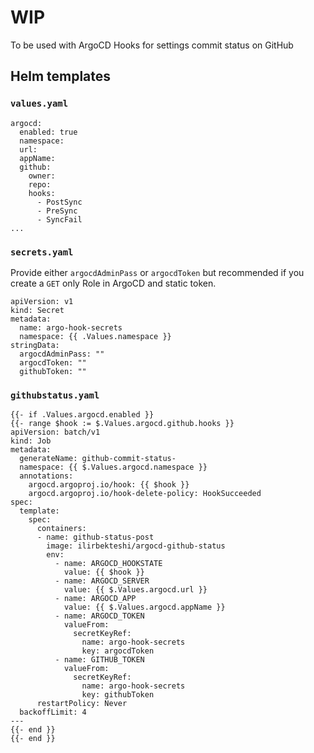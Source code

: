 # WIP

To be used with ArgoCD Hooks for settings commit status on GitHub

## Helm templates

### `values.yaml`

```
argocd:
  enabled: true
  namespace:
  url:
  appName:
  github:
    owner:
    repo:
    hooks:
      - PostSync
      - PreSync
      - SyncFail
...
```

### `secrets.yaml`

Provide either `argocdAdminPass` or `argocdToken` but recommended if you create a `GET` only Role in ArgoCD and static token.

```
apiVersion: v1
kind: Secret
metadata:
  name: argo-hook-secrets
  namespace: {{ .Values.namespace }}
stringData:
  argocdAdminPass: ""
  argocdToken: ""
  githubToken: ""
```

### `githubstatus.yaml`
```
{{- if .Values.argocd.enabled }}
{{- range $hook := $.Values.argocd.github.hooks }}
apiVersion: batch/v1
kind: Job
metadata:
  generateName: github-commit-status-
  namespace: {{ $.Values.argocd.namespace }}
  annotations:
    argocd.argoproj.io/hook: {{ $hook }}
    argocd.argoproj.io/hook-delete-policy: HookSucceeded
spec:
  template:
    spec:
      containers:
      - name: github-status-post
        image: ilirbekteshi/argocd-github-status
        env:
          - name: ARGOCD_HOOKSTATE
            value: {{ $hook }}
          - name: ARGOCD_SERVER
            value: {{ $.Values.argocd.url }}
          - name: ARGOCD_APP
            value: {{ $.Values.argocd.appName }}
          - name: ARGOCD_TOKEN
            valueFrom:
              secretKeyRef:
                name: argo-hook-secrets
                key: argocdToken
          - name: GITHUB_TOKEN
            valueFrom:
              secretKeyRef:
                name: argo-hook-secrets
                key: githubToken
      restartPolicy: Never
  backoffLimit: 4
---
{{- end }}
{{- end }}
```
